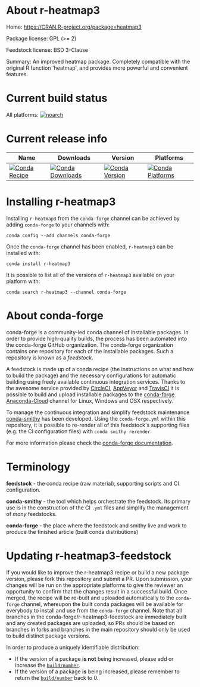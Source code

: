 About r-heatmap3
================

Home: https://CRAN.R-project.org/package=heatmap3

Package license: GPL (>= 2)

Feedstock license: BSD 3-Clause

Summary: An improved heatmap package. Completely compatible with the original R function 'heatmap', and provides more powerful and convenient features.



Current build status
====================

All platforms:
[![noarch](https://img.shields.io/circleci/project/github/conda-forge/r-heatmap3-feedstock/master.svg?label=noarch)](https://circleci.com/gh/conda-forge/r-heatmap3-feedstock)

Current release info
====================

| Name | Downloads | Version | Platforms |
| --- | --- | --- | --- |
| [![Conda Recipe](https://img.shields.io/badge/recipe-r--heatmap3-green.svg)](https://anaconda.org/conda-forge/r-heatmap3) | [![Conda Downloads](https://img.shields.io/conda/dn/conda-forge/r-heatmap3.svg)](https://anaconda.org/conda-forge/r-heatmap3) | [![Conda Version](https://img.shields.io/conda/vn/conda-forge/r-heatmap3.svg)](https://anaconda.org/conda-forge/r-heatmap3) | [![Conda Platforms](https://img.shields.io/conda/pn/conda-forge/r-heatmap3.svg)](https://anaconda.org/conda-forge/r-heatmap3) |

Installing r-heatmap3
=====================

Installing `r-heatmap3` from the `conda-forge` channel can be achieved by adding `conda-forge` to your channels with:

```
conda config --add channels conda-forge
```

Once the `conda-forge` channel has been enabled, `r-heatmap3` can be installed with:

```
conda install r-heatmap3
```

It is possible to list all of the versions of `r-heatmap3` available on your platform with:

```
conda search r-heatmap3 --channel conda-forge
```


About conda-forge
=================

conda-forge is a community-led conda channel of installable packages.
In order to provide high-quality builds, the process has been automated into the
conda-forge GitHub organization. The conda-forge organization contains one repository
for each of the installable packages. Such a repository is known as a *feedstock*.

A feedstock is made up of a conda recipe (the instructions on what and how to build
the package) and the necessary configurations for automatic building using freely
available continuous integration services. Thanks to the awesome service provided by
[CircleCI](https://circleci.com/), [AppVeyor](https://www.appveyor.com/)
and [TravisCI](https://travis-ci.org/) it is possible to build and upload installable
packages to the [conda-forge](https://anaconda.org/conda-forge)
[Anaconda-Cloud](https://anaconda.org/) channel for Linux, Windows and OSX respectively.

To manage the continuous integration and simplify feedstock maintenance
[conda-smithy](https://github.com/conda-forge/conda-smithy) has been developed.
Using the ``conda-forge.yml`` within this repository, it is possible to re-render all of
this feedstock's supporting files (e.g. the CI configuration files) with ``conda smithy rerender``.

For more information please check the [conda-forge documentation](https://conda-forge.org/docs/).

Terminology
===========

**feedstock** - the conda recipe (raw material), supporting scripts and CI configuration.

**conda-smithy** - the tool which helps orchestrate the feedstock.
                   Its primary use is in the construction of the CI ``.yml`` files
                   and simplify the management of *many* feedstocks.

**conda-forge** - the place where the feedstock and smithy live and work to
                  produce the finished article (built conda distributions)


Updating r-heatmap3-feedstock
=============================

If you would like to improve the r-heatmap3 recipe or build a new
package version, please fork this repository and submit a PR. Upon submission,
your changes will be run on the appropriate platforms to give the reviewer an
opportunity to confirm that the changes result in a successful build. Once
merged, the recipe will be re-built and uploaded automatically to the
`conda-forge` channel, whereupon the built conda packages will be available for
everybody to install and use from the `conda-forge` channel.
Note that all branches in the conda-forge/r-heatmap3-feedstock are
immediately built and any created packages are uploaded, so PRs should be based
on branches in forks and branches in the main repository should only be used to
build distinct package versions.

In order to produce a uniquely identifiable distribution:
 * If the version of a package **is not** being increased, please add or increase
   the [``build/number``](https://conda.io/docs/user-guide/tasks/build-packages/define-metadata.html#build-number-and-string).
 * If the version of a package **is** being increased, please remember to return
   the [``build/number``](https://conda.io/docs/user-guide/tasks/build-packages/define-metadata.html#build-number-and-string)
   back to 0.
